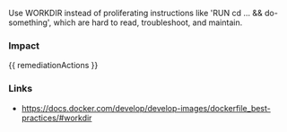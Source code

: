 
Use WORKDIR instead of proliferating instructions like 'RUN cd … && do-something', which are hard to read, troubleshoot, and maintain.

### Impact
<!-- Add Impact here -->

<!-- DO NOT CHANGE -->
{{ remediationActions }}

### Links
- https://docs.docker.com/develop/develop-images/dockerfile_best-practices/#workdir


